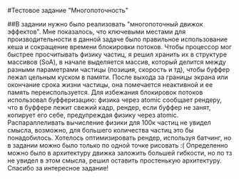 #Тестовое задание "Многопоточность"

##В задании нужно было реализовать "многопоточный движок эффектов". Мне показалось, что ключевыми местами для производительности в данной задаче было правильное использование кеша и сокращение времени блокировки потоков.
Чтобы процессор мог быстрее просчитывать физику частиц, я решил хранить их в структуре массивов (SoA), в начале выделяется массив, который делится между разными параметрами частицы (позиция, скорость и тд),
чтобы буффер лежал цельным куском в памяти. После выхода за границы экрана или окончание срока жизни частицы, она помечается неактивной и ее память переиспользуется. Для избежания блокировок потоков использовал буфферизацию:
физика через atomic сообщает рендеру, что в буффере лежит свежий кадр, рендер, если буффер не занят, копирует его себе, предупреждая физику через atomic. Распараллеливать вычисление физики для 100к частиц не увидел смысла,
возможно, для большего количества частиц это бы понадобилось. Хотелось оптимизировать рендер, используя батчинг, но в задании можно было только по одной точке рисовать :( 
Определенно можно было в архитектуру движка заложить большей гибкости, но по тз не увидел в этом смысла, решил оставить простенькую архитектуру. 
Спасибо за интересное задание!